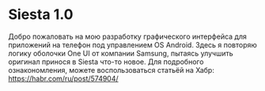 # Siesta 1.0
Добро пожаловать на мою разработку графического интерфейса для приложений на телефон под управлением OS Android.
Здесь я повторяю логику оболочки One UI от компании Samsung, пытаясь улучшить оригинал принося в Siesta что-то новое. Для подробного ознакономления, можете воспользоваться статьёй на Хабр: https://habr.com/ru/post/574904/
